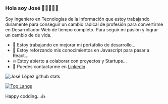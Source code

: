 ### Hola soy José 👋🏻👨🏻‍💻
Soy Ingeniero en Tecnologías de la Información que estoy trabajando duramente para conseguir un cambio radical de profesión para convertirme en Desarrollador Web de tiempo completo. Para seguir mi pasión y lograr un cambio de de vida.  

<!-- **JoseLG03/JoseLG03** is a ✨ _special_ ✨ repository because its `README.md` (this file) appears on your GitHub profile. -->
- 🔭 Estoy trabajando en mejorar mi portafolio de desarrollo...
- 🌱 Estoy reforzando mis conocimientos en Javascript para pasar a React...
- 🔥 Estoy abierto a colaborar con proyectos y Startups...
- 💬 Puedes contactarme en [Linkedin](https://www.linkedin.com/in/jose-lopez-70588596/).

![José López github stats](https://github-readme-stats.vercel.app/api?username=JoseLG03)

[![Top Langs](https://github-readme-stats.vercel.app/api/top-langs/?username=JoseLG03)](https://github.com/JoseLG03/github-readme-stats)

Happy codding...👍

